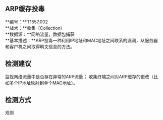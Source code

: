 ## ARP缓存投毒  
**编号：**T1557.002  
**战术：**收集（Collection）  
**数据源：**网络流量，数据包捕获  
**基本描述：**ARP投毒一种利用IP地址和MAC地址之间联系的漏洞，从服务器和客户机之间取得明文信息的方法。  
## 检测建议  
监视网络流量中是否存在异常的ARP流量；
收集终端之间对ARP缓存的更改（比如多个IP地址映射到单个MAC地址）。  
## 检测方式  
规则